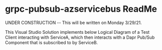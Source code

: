 # grpc-pubsub-azservicebus ReadMe
UNDER CONSTRUCTION -- This will be written on Monday 3/29/21.

This Visual Studio Solution implements below Logical Diagram of a Test Client interacting with ServiceA, which then interacts with a Dapr Pub/Sub Component that is subscribed to by ServiceB.

